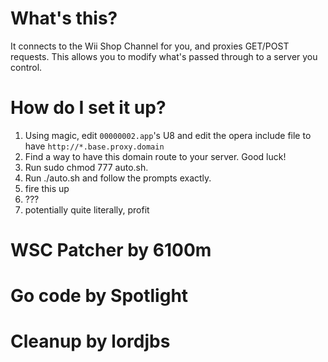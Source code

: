 # What's this?
It connects to the Wii Shop Channel for you, and proxies GET/POST requests. This allows you to modify what's passed through to a server you control.

# How do I set it up?
1. Using magic, edit `00000002.app`'s U8 and edit the opera include file to have `http://*.base.proxy.domain`
2. Find a way to have this domain route to your server. Good luck!
3. Run sudo chmod 777 auto.sh.
4. Run ./auto.sh and follow the prompts exactly.
5. fire this up
6. ???
7. potentially quite literally, profit

# WSC Patcher by 6100m
# Go code by Spotlight
# Cleanup by lordjbs

